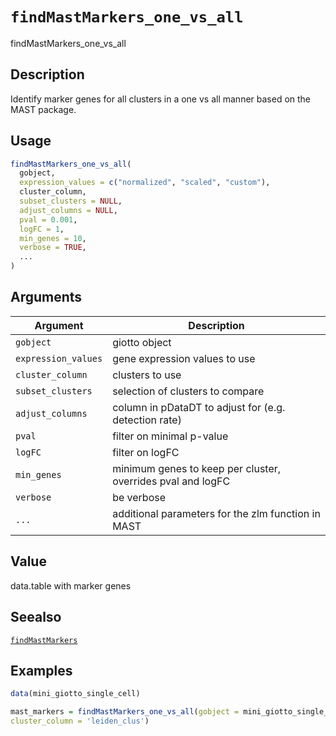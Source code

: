 # `findMastMarkers_one_vs_all`

findMastMarkers_one_vs_all


## Description

Identify marker genes for all clusters in a one vs all manner based on the MAST package.


## Usage

```r
findMastMarkers_one_vs_all(
  gobject,
  expression_values = c("normalized", "scaled", "custom"),
  cluster_column,
  subset_clusters = NULL,
  adjust_columns = NULL,
  pval = 0.001,
  logFC = 1,
  min_genes = 10,
  verbose = TRUE,
  ...
)
```


## Arguments

Argument      |Description
------------- |----------------
`gobject`     |     giotto object
`expression_values`     |     gene expression values to use
`cluster_column`     |     clusters to use
`subset_clusters`     |     selection of clusters to compare
`adjust_columns`     |     column in pDataDT to adjust for (e.g. detection rate)
`pval`     |     filter on minimal p-value
`logFC`     |     filter on logFC
`min_genes`     |     minimum genes to keep per cluster, overrides pval and logFC
`verbose`     |     be verbose
`...`     |     additional parameters for the zlm function in MAST


## Value

data.table with marker genes


## Seealso

[`findMastMarkers`](#findmastmarkers)


## Examples

```r
data(mini_giotto_single_cell)

mast_markers = findMastMarkers_one_vs_all(gobject = mini_giotto_single_cell,
cluster_column = 'leiden_clus')
```


